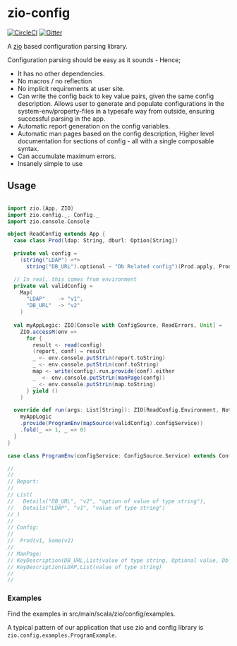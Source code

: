 # zio-config

[![CircleCI](https://circleci.com/gh/zio/zio-config/tree/master.svg?style=svg)](https://circleci.com/gh/zio/zio-config/tree/master)
[![Gitter](https://badges.gitter.im/ZIO/zio-config.svg)](https://gitter.im/ZIO/zio-config?utm_source=badge&utm_medium=badge&utm_campaign=pr-badge&utm_content=badge)

A [zio](https://github.com/scalaz/scalaz-zio) based  configuration parsing library.

Configuration parsing should be easy as it sounds - Hence;

 * It has no other dependencies.
 * No macros / no reflection
 * No implicit requirements at user site.
 * Can write the config back to key value pairs, given the same config description. 
   Allows user to generate and populate configurations in the system-env/property-files in a typesafe way from outside, ensuring successful parsing in the app.
 * Automatic report generation on the config variables.
 * Automatic man pages based on the config description,  Higher level documentation for sections of config - all with a single composable syntax.
 * Can accumulate maximum errors.
 * Insanely simple to use


## Usage

```scala

import zio.{App, ZIO}
import zio.config._, Config._
import zio.console.Console

object ReadConfig extends App {
  case class Prod(ldap: String, dburl: Option[String])

  private val config =
    (string("LDAP") <*>
      string("DB_URL").optional ~ "Db Related config")(Prod.apply, Prod.unapply)

  // In real, this comes from environment
  private val validConfig =
    Map(
      "LDAP"    -> "v1",
      "DB_URL"  -> "v2"
    )
    
  val myAppLogic: ZIO[Console with ConfigSource, ReadErrors, Unit] =
    ZIO.accessM(env =>
      for {
        result <- read(config)
        (report, conf) = result
        _ <- env.console.putStrLn(report.toString)
        _ <- env.console.putStrLn(conf.toString)
        map <- write(config).run.provide(conf).either
        _  <- env.console.putStrLn(manPage(confg))
        _ <- env.console.putStrLn(map.toString)
      } yield ()
    )

  override def run(args: List[String]): ZIO[ReadConfig.Environment, Nothing, Int] = {
    myAppLogic
    .provide(ProgramEnv(mapSource(validConfig).configService))
    .fold(_ => 1, _ => 0)
  }
}

case class ProgramEnv(configService: ConfigSource.Service) extends ConfigSource with Console.Live

//  
// 
// Report:
//
// List(
//   Details("DB_URL", "v2", "option of value of type string"),
//   Details("LDAP", "v1", "value of type string")
// )
//
// Config:
//
//  Prod(v1, Some(v2)
// 
// ManPage:
// KeyDescription(DB_URL,List(value of type string, Optional value, Db Related config))
// KeyDescription(LDAP,List(value of type string)
//
//

```

### Examples

Find the examples in src/main/scala/zio/config/examples.

A typical pattern of our application that use zio and config library is `zio.config.examples.ProgramExample`.